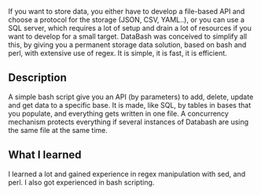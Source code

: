 
If you want to store data, you either have to develop a file-based API and choose a protocol
for the storage (JSON, CSV, YAML..), or you can use a SQL server, which requires a lot of setup
and drain a lot of resources if you want to develop for a small target.
DataBash was conceived to simplify all this, by giving you a permanent storage data solution, 
based on bash and perl, with extensive use of regex.
It is simple, it is fast, it is efficient.
## Description
A simple bash script give you an API (by parameters) to add, delete, update and get data to a 
specific base.
It is made, like SQL, by tables in bases that you populate, and everything gets written in 
one file.
A concurrency mechanism protects everything if several instances of Databash are using the same file
at the same time.
## What I learned
I learned a lot and gained experience in regex manipulation with sed, and perl.
I also got experienced in bash scripting.

